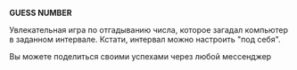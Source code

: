 **GUESS NUMBER**
 

Увлекательная игра по отгадыванию числа, которое загадал компьютер в заданном интервале. Кстати, интервал можно настроить "под себя".

Вы можете поделиться своими успехами через любой мессенджер